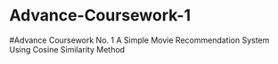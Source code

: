 # Advance-Coursework-1
#Advance Coursework No. 1
A Simple Movie Recommendation System Using Cosine Similarity Method
